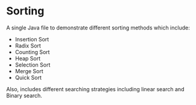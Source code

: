 # Sorting

A single Java file to demonstrate different sorting methods which include: 

  - Insertion Sort
  - Radix Sort 
  - Counting Sort
  - Heap Sort
  - Selection Sort 
  - Merge Sort
  - Quick Sort
 
 Also, includes different searching strategies including linear search and Binary search.
